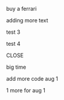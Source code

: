 buy a ferrari

adding more text

test 3

test 4

CLOSE

big time

add more code aug 1

1 more for aug 1
